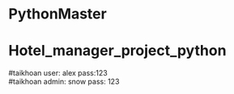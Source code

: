 # PythonMaster
# Hotel_manager_project_python

#taikhoan user: alex pass:123 \
#taikhoan admin: snow pass: 123


